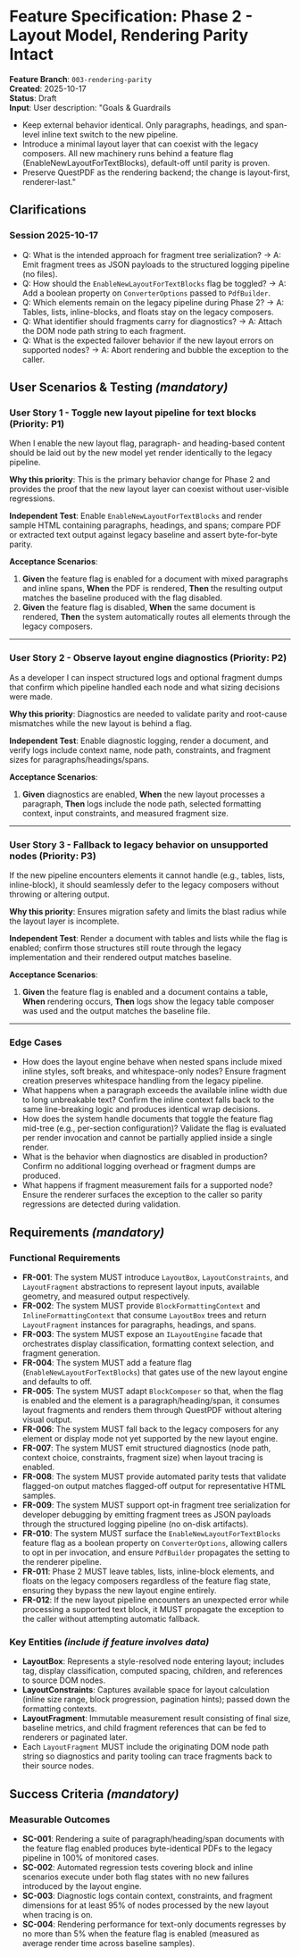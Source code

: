 # Feature Specification: Phase 2 - Layout Model, Rendering Parity Intact

**Feature Branch**: `003-rendering-parity`  
**Created**: 2025-10-17  
**Status**: Draft  
**Input**: User description: "Goals & Guardrails
- Keep external behavior identical. Only paragraphs, headings, and span-level inline text switch to the new pipeline.
- Introduce a minimal layout layer that can coexist with the legacy composers. All new machinery runs behind a feature flag (EnableNewLayoutForTextBlocks), default-off until parity is proven.
- Preserve QuestPDF as the rendering backend; the change is layout-first, renderer-last."

## Clarifications

### Session 2025-10-17

- Q: What is the intended approach for fragment tree serialization? -> A: Emit fragment trees as JSON payloads to the structured logging pipeline (no files).
- Q: How should the `EnableNewLayoutForTextBlocks` flag be toggled? -> A: Add a boolean property on `ConverterOptions` passed to `PdfBuilder`.
- Q: Which elements remain on the legacy pipeline during Phase 2? -> A: Tables, lists, inline-blocks, and floats stay on the legacy composers.
- Q: What identifier should fragments carry for diagnostics? -> A: Attach the DOM node path string to each fragment.
- Q: What is the expected failover behavior if the new layout errors on supported nodes? -> A: Abort rendering and bubble the exception to the caller.

## User Scenarios & Testing *(mandatory)*

### User Story 1 - Toggle new layout pipeline for text blocks (Priority: P1)

When I enable the new layout flag, paragraph- and heading-based content should be laid out by the new model yet render identically to the legacy pipeline.

**Why this priority**: This is the primary behavior change for Phase 2 and provides the proof that the new layout layer can coexist without user-visible regressions.

**Independent Test**: Enable `EnableNewLayoutForTextBlocks` and render sample HTML containing paragraphs, headings, and spans; compare PDF or extracted text output against legacy baseline and assert byte-for-byte parity.

**Acceptance Scenarios**:

1. **Given** the feature flag is enabled for a document with mixed paragraphs and inline spans, **When** the PDF is rendered, **Then** the resulting output matches the baseline produced with the flag disabled.
2. **Given** the feature flag is disabled, **When** the same document is rendered, **Then** the system automatically routes all elements through the legacy composers.

---

### User Story 2 - Observe layout engine diagnostics (Priority: P2)

As a developer I can inspect structured logs and optional fragment dumps that confirm which pipeline handled each node and what sizing decisions were made.

**Why this priority**: Diagnostics are needed to validate parity and root-cause mismatches while the new layout is behind a flag.

**Independent Test**: Enable diagnostic logging, render a document, and verify logs include context name, node path, constraints, and fragment sizes for paragraphs/headings/spans.

**Acceptance Scenarios**:

1. **Given** diagnostics are enabled, **When** the new layout processes a paragraph, **Then** logs include the node path, selected formatting context, input constraints, and measured fragment size.

---

### User Story 3 - Fallback to legacy behavior on unsupported nodes (Priority: P3)

If the new pipeline encounters elements it cannot handle (e.g., tables, lists, inline-block), it should seamlessly defer to the legacy composers without throwing or altering output.

**Why this priority**: Ensures migration safety and limits the blast radius while the layout layer is incomplete.

**Independent Test**: Render a document with tables and lists while the flag is enabled; confirm those structures still route through the legacy implementation and their rendered output matches baseline.

**Acceptance Scenarios**:

1. **Given** the feature flag is enabled and a document contains a table, **When** rendering occurs, **Then** logs show the legacy table composer was used and the output matches the baseline file.

---

### Edge Cases

- How does the layout engine behave when nested spans include mixed inline styles, soft breaks, and whitespace-only nodes? Ensure fragment creation preserves whitespace handling from the legacy pipeline.
- What happens when a paragraph exceeds the available inline width due to long unbreakable text? Confirm the inline context falls back to the same line-breaking logic and produces identical wrap decisions.
- How does the system handle documents that toggle the feature flag mid-tree (e.g., per-section configuration)? Validate the flag is evaluated per render invocation and cannot be partially applied inside a single render.
- What is the behavior when diagnostics are disabled in production? Confirm no additional logging overhead or fragment dumps are produced.
- What happens if fragment measurement fails for a supported node? Ensure the renderer surfaces the exception to the caller so parity regressions are detected during validation.

## Requirements *(mandatory)*

### Functional Requirements

- **FR-001**: The system MUST introduce `LayoutBox`, `LayoutConstraints`, and `LayoutFragment` abstractions to represent layout inputs, available geometry, and measured output respectively.
- **FR-002**: The system MUST provide `BlockFormattingContext` and `InlineFormattingContext` that consume `LayoutBox` trees and return `LayoutFragment` instances for paragraphs, headings, and spans.
- **FR-003**: The system MUST expose an `ILayoutEngine` facade that orchestrates display classification, formatting context selection, and fragment generation.
- **FR-004**: The system MUST add a feature flag (`EnableNewLayoutForTextBlocks`) that gates use of the new layout engine and defaults to off.
- **FR-005**: The system MUST adapt `BlockComposer` so that, when the flag is enabled and the element is a paragraph/heading/span, it consumes layout fragments and renders them through QuestPDF without altering visual output.
- **FR-006**: The system MUST fall back to the legacy composers for any element or display mode not yet supported by the new layout engine.
- **FR-007**: The system MUST emit structured diagnostics (node path, context choice, constraints, fragment size) when layout tracing is enabled.
- **FR-008**: The system MUST provide automated parity tests that validate flagged-on output matches flagged-off output for representative HTML samples.
- **FR-009**: The system MUST support opt-in fragment tree serialization for developer debugging by emitting fragment trees as JSON payloads through the structured logging pipeline (no on-disk artifacts).
- **FR-010**: The system MUST surface the `EnableNewLayoutForTextBlocks` feature flag as a boolean property on `ConverterOptions`, allowing callers to opt in per invocation, and ensure `PdfBuilder` propagates the setting to the renderer pipeline.
- **FR-011**: Phase 2 MUST leave tables, lists, inline-block elements, and floats on the legacy composers regardless of the feature flag state, ensuring they bypass the new layout engine entirely.
- **FR-012**: If the new layout pipeline encounters an unexpected error while processing a supported text block, it MUST propagate the exception to the caller without attempting automatic fallback.

### Key Entities *(include if feature involves data)*

- **LayoutBox**: Represents a style-resolved node entering layout; includes tag, display classification, computed spacing, children, and references to source DOM nodes.
- **LayoutConstraints**: Captures available space for layout calculation (inline size range, block progression, pagination hints); passed down the formatting contexts.
- **LayoutFragment**: Immutable measurement result consisting of final size, baseline metrics, and child fragment references that can be fed to renderers or paginated later.
- Each `LayoutFragment` MUST include the originating DOM node path string so diagnostics and parity tooling can trace fragments back to their source nodes.

## Success Criteria *(mandatory)*

### Measurable Outcomes

- **SC-001**: Rendering a suite of paragraph/heading/span documents with the feature flag enabled produces byte-identical PDFs to the legacy pipeline in 100% of monitored cases.
- **SC-002**: Automated regression tests covering block and inline scenarios execute under both flag states with no new failures introduced by the layout engine.
- **SC-003**: Diagnostic logs contain context, constraints, and fragment dimensions for at least 95% of nodes processed by the new layout when tracing is on.
- **SC-004**: Rendering performance for text-only documents regresses by no more than 5% when the feature flag is enabled (measured as average render time across baseline samples).

